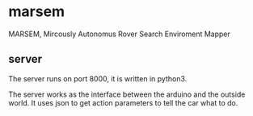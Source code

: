 # marsem
MARSEM, Mircously Autonomus Rover Search Enviroment Mapper


## server
The server runs on port 8000, it is written in python3. 

The server works as the interface between the arduino and the outside world. It uses json to get action parameters to tell the car what to do.
